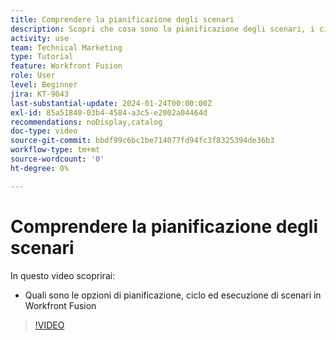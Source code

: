```yaml
---
title: Comprendere la pianificazione degli scenari
description: Scopri che cosa sono la pianificazione degli scenari, i cicli e le esecuzioni in  [!DNL Adobe Workfront Fusion].
activity: use
team: Technical Marketing
type: Tutorial
feature: Workfront Fusion
role: User
level: Beginner
jira: KT-9043
last-substantial-update: 2024-01-24T00:00:00Z
exl-id: 85a51840-03b4-4584-a3c5-e2002a04464d
recommendations: noDisplay,catalog
doc-type: video
source-git-commit: bbdf99c6bc1be714077fd94fc3f8325394de36b3
workflow-type: tm+mt
source-wordcount: '0'
ht-degree: 0%

---
```


# Comprendere la pianificazione degli scenari

In questo video scoprirai:

* Quali sono le opzioni di pianificazione, ciclo ed esecuzione di scenari in Workfront Fusion

>[!VIDEO](https://video.tv.adobe.com/v/3417322/?quality=12&learn=on&enablevpops=1&captions=ita)
